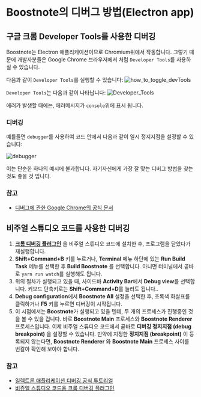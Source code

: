 # Boostnote의 디버그 방법(Electron app)

## 구글 크롬 Developer Tools를 사용한 디버깅

Boostnote는 Electron 애플리케이션이므로 Chromium위에서 작동합니다. 그렇기 때문에 개발자분들은 Google Chrome 브라우저에서 처럼 `Developer Tools`를 사용하실 수 있습니다.

다음과 같이 `Developer Tools`를 실행할 수 있습니다:
![how_to_toggle_devTools](https://cloud.githubusercontent.com/assets/11307908/24343585/162187e2-127c-11e7-9c01-23578db03ecf.png)

`Developer Tools`는 다음과 같이 나타납니다:
![Developer_Tools](https://cloud.githubusercontent.com/assets/11307908/24343545/eff9f3a6-127b-11e7-94cf-cb67bfda634a.png)

에러가 발생할 때에는, 에러메시지가 `console`위에 표시 됩니다.

### 디버깅
예를들면 `debugger`를 사용하여 코드 안에서 다음과 같이 일시 정지지점을 설정할 수 있습니다:

![debugger](https://cloud.githubusercontent.com/assets/11307908/24343879/9459efea-127d-11e7-9943-f60bf7f66d4a.png)

이는 단순한 하나의 예시에 불과합니다. 자기자신에게 가장 잘 맞는 디버그 방법을 찾는 것도 좋을 것 입니다.

  ### 참고
* [디버그에 관한 Google Chrome의 공식 문서](https://developer.chrome.com/devtools)

## 비주얼 스튜디오 코드를 사용한 디버깅

1. **[크롬 디버깅 플러그인](https://marketplace.visualstudio.com/items?itemName=msjsdiag.debugger-for-chrome 'Install Debugger for Chrome')** 을 비주얼 스튜디오 코드에 설치한 후, 프로그램을 닫았다가 재실행합니다.
2. **Shift+Command+B** 키를 누르거나, **Terminal** 메뉴 하단에 있는 **Run Build Task** 메뉴를 선택한 후 **Build Boostnote** 를 선택합니다. 아니면 터미널에서 곧바로 `yarn run watch`를 실행해도 됩니다.
3. 위의 절차가 실행되고 있을 때, 사이드바 **Activity Bar**에서 **Debug view**를 선택합니다. 키보드 단축키로는 **Shift+Command+D**를 눌러도 됩니다..
4. **Debug configuration**에서 **Boostnote All** 설정을 선택한 후, 초록색 화살표를 클릭하거나 **F5** 키를 누르면 디버깅이 시작됩니다.
5. 이 시점에서는 **Boostnote**가 실행되고 있을 텐데, 두 개의 프로세스가 진행중인 것을 볼 수 있을 겁니다. 바로 **Boostnote Main** 프로세스와 **Boostnote Renderer** 프로세스입니다. 이제 비주얼 스튜디오 코드에서 곧바로 **디버깅 정지지점 (debug breakpoint)** 을 설정할 수 있습니다. 만약에 지정한 **정지지점 (breakpoint)** 이 등록되지 않는다면, **Boostnote Renderer** 와 **Boostnote Main** 프로세스 사이를 번갈아 확인해 보아야 합니다.


### 참고

- [일렉트론 애플리케이션 디버깅 공식 튜토리얼](https://electronjs.org/docs/tutorial/application-debugging)
- [비쥬얼 스튜디오 코드용 크롬 디버깅 플러그인](https://marketplace.visualstudio.com/items?itemName=msjsdiag.debugger-for-chrome)
